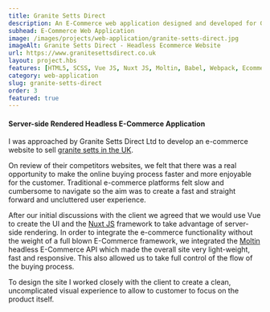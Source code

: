 ```yaml
---
title: Granite Setts Direct
description: An E-Commerce web application designed and developed for Granite Setts Direct Ltd using a headless e-commerce API
subhead: E-Commerce Web Application
image: /images/projects/web-application/granite-setts-direct.jpg
imageAlt: Granite Setts Direct - Headless Ecommerce Website
url: https://www.granitesettsdirect.co.uk
layout: project.hbs
features: [HTML5, SCSS, Vue JS, Nuxt JS, Moltin, Babel, Webpack, Ecommerce]
category: web-application
slug: granite-setts-direct
order: 3
featured: true
---
```


#### Server-side Rendered Headless E-Commerce Application

I was approached by Granite Setts Direct Ltd to develop an e-commerce website to
sell [granite setts in the UK](https://www.granitesettsdirect.co.uk).

On review of their competitors websites, we felt that there was a real opportunity
to make the online buying process faster and more enjoyable for the customer. Traditional
e-commerce platforms felt slow and cumbersome to navigate so the aim was to create a
fast and straight forward and uncluttered user experience.

After our initial discussions with the client we agreed that we would use Vue to create
the UI and the [Nuxt JS](https://nuxtjs.org/) framework to take advantage of server-side rendering. In order to
integrate the e-commerce functionality without the weight of a full blown E-Commerce
framework, we integrated the [Moltin](https://moltin.com/) headless E-Commerce API which made the overall site very
light-weight, fast and responsive. This also allowed us to take full control of the
flow of the buying process.

To design the site I worked closely with the client to create a clean, uncomplicated
visual experience to allow to customer to focus on the product itself.

